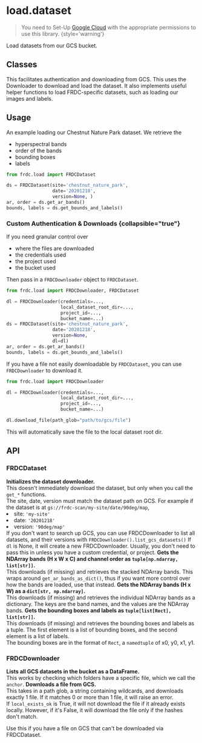 # load.dataset

> You need to Set-Up [Google Cloud](Getting-Started.md#gcloud) with the
> appropriate permissions to use this library.
> {style='warning'}

<tldr>
Load datasets from our GCS bucket.
</tldr>

## Classes

<deflist>
<def title="FRDCDownloader">
This facilitates authentication and downloading from GCS.
</def>
<def title="FRDCDataset">
This uses the Downloader to download and load the dataset.
It also implements useful helper functions to load FRDC-specific datasets,
such as loading our images and labels.
</def>
</deflist>

## Usage

An example loading our Chestnut Nature Park dataset. We retrieve the

- hyperspectral bands
- order of the bands
- bounding boxes
- labels

```python
from frdc.load import FRDCDataset

ds = FRDCDataset(site='chestnut_nature_park',
                 date='20201218',
                 version=None, )
ar, order = ds.get_ar_bands()
bounds, labels = ds.get_bounds_and_labels()
```

### Custom Authentication & Downloads {collapsible="true"}

If you need granular control over

- where the files are downloaded
- the credentials used
- the project used
- the bucket used

Then pass in a `FRDCDownloader` object to `FRDCDataset`.

```python
from frdc.load import FRDCDownloader, FRDCDataset

dl = FRDCDownloader(credentials=...,
                    local_dataset_root_dir=...,
                    project_id=...,
                    bucket_name=...)
ds = FRDCDataset(site='chestnut_nature_park',
                 date='20201218',
                 version=None,
                 dl=dl)
ar, order = ds.get_ar_bands()
bounds, labels = ds.get_bounds_and_labels()
```

If you have a file not easily downloadable by `FRDCDataset`, you can use
`FRDCDownloader` to download it.

```python
from frdc.load import FRDCDownloader

dl = FRDCDownloader(credentials=...,
                    local_dataset_root_dir=...,
                    project_id=...,
                    bucket_name=...)

dl.download_file(path_glob="path/to/gcs/file")
```

<tip>This will automatically save the file to the local dataset root dir.</tip>

## API

### FRDCDataset

<deflist>
<def title="FRDCDataset(site, date, version, dl)">
<b>Initializes the dataset downloader.</b><br/>
This doesn't immediately download the dataset, but only when you call the
<code>get_*</code> functions.<br/>
The site, date, version must match the dataset path on GCS. For example
if the dataset is at
<code>gs://frdc-scan/my-site/date/90deg/map</code>,
<list>
<li>site: <code>'my-site'</code></li>
<li>date: <code>'20201218'</code></li>
<li>version: <code>'90deg/map'</code></li>
</list>
<note>
If you don't want to search up GCS, you can use FRDCDownloader to list all
datasets, and their versions with 
<code>FRDCDownloader().list_gcs_datasets()</code>
</note>
<tip>
If <code>dl</code> is None, it will create a new FRDCDownloader. Usually,
you don't need to pass this in unless you have a custom credential, or project.
</tip>
</def>
<def title="get_ar_bands()">
<b>Gets the NDArray bands (H x W x C) and channel order as 
<code>tuple[np.ndarray, list[str]]</code>.</b><br/>
This downloads (if missing) and retrieves the stacked NDArray bands.
This wraps around <code>get_ar_bands_as_dict()</code>, thus if you want more
control over how the bands are loaded, use that instead. 
</def>
<def title="get_ar_bands_as_dict()">
<b>Gets the NDArray bands (H x W) as a <code>dict[str, np.ndarray]</code>.</b><br/>
This downloads (if missing) and retrieves the individual NDArray bands as a
dictionary. The keys are the band names, and the values are the NDArray bands.
</def>
<def title="get_bounds_and_labels()">
<b>Gets the bounding boxes and labels as 
<code>tuple[list[Rect], list[str]]</code>.</b><br/>
This downloads (if missing) and retrieves the bounding boxes and labels as a
tuple. The first element is a list of bounding boxes, and the second element
is a list of labels.<br/>   
<tip>The bounding boxes are in the format of <code>Rect</code>, a 
<code>namedtuple</code> of x0, y0, x1, y1.</tip>
</def>
</deflist>

### FRDCDownloader

<deflist>
<def title="list_gcs_datasets(anchor)">
<b>Lists all GCS datasets in the bucket as a DataFrame.</b><br/>
This works by checking which folders have a specific file, which we call the
<code>anchor</code>.
</def>
<def title="download_file(path_glob, local_exists_ok)">
<b>Downloads a file from GCS.</b><br/>
This takes in a path glob, a string containing wildcards, and downloads exactly
1 file. If it matches 0 or more than 1 file, it will raise an error.<br/>
If <code>local_exists_ok</code> is True, it will not download the file if it
already exists locally. However, if it's False, it will download the file
only if the hashes don't match.

<note>Use this if you have a file on GCS that can't be downloaded via
FRDCDataset.</note>
</def>
</deflist>